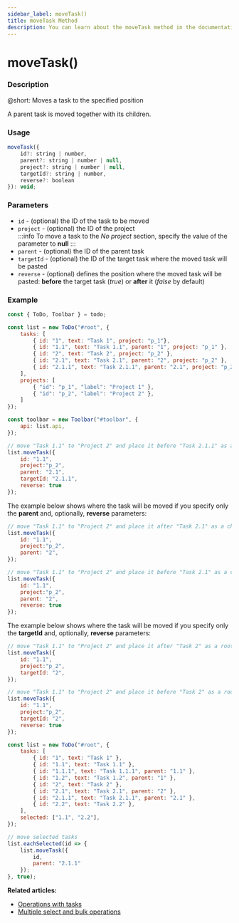 ```yaml
---
sidebar_label: moveTask()
title: moveTask Method
description: You can learn about the moveTask method in the documentation of the DHTMLX JavaScript To Do List library. Browse developer guides and API reference, try out code examples and live demos, and download a free 30-day evaluation version of DHTMLX To Do List.
---
```


# moveTask()

### Description

@short: Moves a task to the specified position

A parent task is moved together with its children.

### Usage

~~~js
moveTask({
    id?: string | number,
    parent?: string | number | null,
    project?: string | number | null,
    targetId?: string | number,
    reverse?: boolean
}): void;
~~~

### Parameters

- `id` - (optional) the ID of the task to be moved
- `project` - (optional) the ID of the project<br>
:::info
To move a task to the *No project* section, specify the value of the parameter to **null**
:::
- `parent` - (optional) the ID of the parent task
- `targetId` - (optional) the ID of the target task where the moved task will be pasted
- `reverse` - (optional) defines the position where the moved task will be pasted: **before** the target task (*true*) or **after** it (*false* by default)

### Example

~~~js {22-28} title="Example 1. Moving one task"
const { ToDo, Toolbar } = todo;

const list = new ToDo("#root", {
	tasks: [
        { id: "1", text: "Task 1", project: "p_1"},
		{ id: "1.1", text: "Task 1.1", parent: "1", project: "p_1" },
        { id: "2", text: "Task 2", project: "p_2" },
        { id: "2.1", text: "Task 2.1", parent: "2", project: "p_2" },
		{ id: "2.1.1", text: "Task 2.1.1", parent: "2.1", project: "p_2" },
    ],
    projects: [
        { "id": "p_1", "label": "Project 1" },
        { "id": "p_2", "label": "Project 2" },
    ]
});

const toolbar = new Toolbar("#toolbar", {
	api: list.api,
});

// move "Task 1.1" to "Project 2" and place it before "Task 2.1.1" as a child of "Task 2.1"
list.moveTask({ 
    id: "1.1",
    project:"p_2",
    parent: "2.1",
    targetId: "2.1.1",
    reverse: true
});
~~~

The example below shows where the task will be moved if you specify only the **parent** and, optionally, **reverse** parameters:

~~~js {5,12-13}
// move "Task 1.1" to "Project 2" and place it after "Task 2.1" as a child of "Task 2"
list.moveTask({ 
    id: "1.1",
    project:"p_2",
    parent: "2",
});

// move "Task 1.1" to "Project 2" and place it before "Task 2.1" as a child of "Task 2"
list.moveTask({ 
    id: "1.1",
    project:"p_2",
    parent: "2",
    reverse: true
});
~~~

The example below shows where the task will be moved if you specify only the **targetId** and, optionally, **reverse** parameters:

~~~js {5,12-13}
// move "Task 1.1" to "Project 2" and place it after "Task 2" as a root task
list.moveTask({ 
    id: "1.1",
    project:"p_2",
    targetId: "2",
});

// move "Task 1.1" to "Project 2" and place it before "Task 2" as a root task
list.moveTask({ 
    id: "1.1",
    project:"p_2",
    targetId: "2",
    reverse: true
});
~~~

~~~js title="Example 2. Moving multiple tasks"
const list = new ToDo("#root", {
	tasks: [
        { id: "1", text: "Task 1" },
		{ id: "1.1", text: "Task 1.1" },
        { id: "1.1.1", text: "Task 1.1.1", parent: "1.1" },
		{ id: "1.2", text: "Task 1.2", parent: "1" },
        { id: "2", text: "Task 2" },
		{ id: "2.1", text: "Task 2.1", parent: "2" },
        { id: "2.1.1", text: "Task 2.1.1", parent: "2.1" },
		{ id: "2.2", text: "Task 2.2" },
    ],
    selected: ["1.1", "2.2"],
});

// move selected tasks
list.eachSelected(id => {
    list.moveTask({ 
        id,
        parent: "2.1.1"
    });
}, true);
~~~

**Related articles:**
- [Operations with tasks](guides/task_operations.md#selectingunselecting-a-task)
- [Multiple select and bulk operations](guides/multiselection.md)